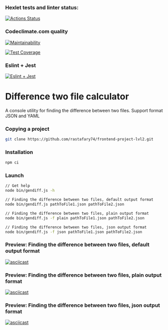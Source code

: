 ### Hexlet tests and linter status:
[![Actions Status](https://github.com/rastafary74/frontend-project-lvl2/workflows/hexlet-check/badge.svg)](https://github.com/rastafary74/frontend-project-lvl2/actions)

### Codeclimate.com quality
[![Maintainability](https://api.codeclimate.com/v1/badges/67b2bdfb4ccc942682ba/maintainability)](https://codeclimate.com/github/rastafary74/frontend-project-lvl2/maintainability)

[![Test Coverage](https://api.codeclimate.com/v1/badges/67b2bdfb4ccc942682ba/test_coverage)](https://codeclimate.com/github/rastafary74/frontend-project-lvl2/test_coverage)

### Eslint + Jest
[![Eslint + Jest](https://github.com/rastafary74/frontend-project-lvl2/workflows/eslint_jest/badge.svg)](https://github.com/rastafary74/frontend-project-lvl2/actions)

# Difference two file calculator

A console utility for finding the difference between two files. Support format JSON and YAML

### Copying a project
```sh
git clone https://github.com/rastafary74/frontend-project-lvl2.git
```

### Installation
```sh
npm ci
```

### Launch
```sh
// Get help
node bin/gendiff.js -h

// Finding the difference between two files, default output format
node bin/gendiff.js pathToFile1.json pathToFile2.json

// Finding the difference between two files, plain output format
node bin/gendiff.js -f plain pathToFile1.json pathToFile2.json

// Finding the difference between two files, json output format
node bin/gendiff.js -f json pathToFile1.json pathToFile2.json
```

### Preview: Finding the difference between two files, default output format
[![asciicast](https://asciinema.org/a/6iE0yum2kWfc1VE3OfMygARJG.svg)](https://asciinema.org/a/6iE0yum2kWfc1VE3OfMygARJG)

### Preview: Finding the difference between two files, plain output format
[![asciicast](https://asciinema.org/a/4IkzyFBQhG38iPfyw3PGdxkwP.svg)](https://asciinema.org/a/4IkzyFBQhG38iPfyw3PGdxkwP)

### Preview: Finding the difference between two files, json output format
[![asciicast](https://asciinema.org/a/UGfon4RcHRZfLxVVKtbnMn0Jp.svg)](https://asciinema.org/a/UGfon4RcHRZfLxVVKtbnMn0Jp)
